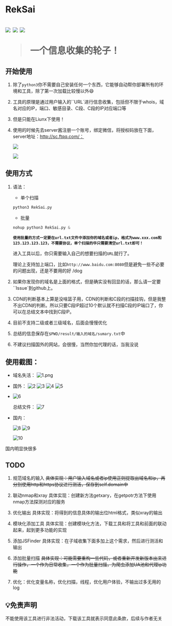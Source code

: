 <h1 align =“ center”>RekSai</ h1>

<p>
  <img src="https://img.shields.io/badge/Language-Python/3.x-blue" />
  <img src="https://img.shields.io/badge/Version-1.0-blue" />
  <a href="https://plat.wgpsec.org">
    <img src="https://img.shields.io/badge/Dependence-WgpSec%20Plat-green" target="_blank" />
  </a>
</p>

> 一个信息收集的轮子！



## 开始使用

1. 除了`python3`你不需要自己安装任何一个东西，它能够自动帮你部署所有的环境和工具，除了第一次加载比较慢以外:smile:

2. 工具的原理是通过用户输入的``URL`进行信息收集，包括但不限于whois，域名对应的IP，端口、敏感目录、C段、C段的IP对应端口等

3. 但是只能在Liunx下使用！

4. 使用的时候先去server酱注册一个账号，绑定微信，将授权码放在下面，server地址：http://sc.ftqq.com/：

   ![](images/peizhi.png)

   ![](images/server.png)

## 使用方式

1. 语法：

   * 单个扫描

   ```python
   python3 RekSai.py
   ```

   * 批量

   ```python
   nohup python3 RekSai.py &
   ```

   **`使用批量的方式一定要在url.txt文件中添加你的域名或者ip，格式为www.xxx.com和123.123.123.123，不需要协议，单个扫描的华只需要清空url.txt即可！`**

   

   进入工具以后，你只需要输入自己的想要扫描的`URL`就行了。

   理论上支持加上端口，比如`http://www.baidu.com:8080`但是避免一些不必要的问题出现，还是不要用的好 /dog

2. 如果你发现你的域名是上面的格式，但是确实没有回显的话，那么请一定要``Issue`到github上。

3. CDN的判断基本上算是没啥篮子用，CDN的判断和C段的扫描挂钩，但是我整不出CDN的判断。所以只要C段IP超过10个默认就不扫描C段的IP端口了，你可以在总结文本中找到C段IP。

4. 目前不支持二级或者三级域名，后面会慢慢优化

5. 总结的信息保存在`$PWD/result/输入的域名/sumary.txt`中

6. 不建议扫描国外的网站，会很慢，当然你加代理的话，当我没说

## 使用截图：

* 域名失活：
  ![1.png](images/1.png)

* 国外：
  ![2](images/2.png)
  ![3](images/3.png)
  ![4](images/4.png)
  ![5](images/5.png)

* ![6](images/6.png)

  总结文件：
  ![7](images/7.png)

* 国内：

  ![8](images/8.png)
  ![9](images/9.png)

  ![10](images/10.png)

  

国内明显快很多



## TODO



1. 规范域名的输入
   ~~具体实现：用户输入域名或者ip使用正则提取出域名和ip，再分别使用http和https协议进行测活，保存到self.domain中~~

2. 联动nmap和xray
   具体实现：创建新方法getxary，在getpotr方法下使用nmap方法探测对应的服务

3. 优化输出
   具体实现：将得到的信息具体的输出位html格式，类似xray的输出

4. 模块化添加工具
   具体实现：创建模块化方法，下载工具和将工具和前面的联动起来，起到更多功能的实现

5. 添加JSFinder
   具体实现：在子域收集下面多加上这个需求，然后进行测活和输出

6. 添加批量扫描
   ~~具体实现：可能需要重构一些代码，或者重新开发新版本出来进行操作，一个作为日常收集，一个作为批量扫描，为爬虫添加UA池和代理ip功能~~

7. 优化：优化变量名称，优化扫描，线程，优化用户体验，不输出过多无用的log

## 💡免责声明

不能使用该工具进行非法活动，下载该工具就表示同意此条款，后续与作者无关